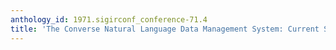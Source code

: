 ```yaml
---
anthology_id: 1971.sigirconf_conference-71.4
title: 'The Converse Natural Language Data Management System: Current Status and Plans'
---
```

